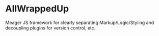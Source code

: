 # AllWrappedUp
Meager JS framework for clearly separating Markup/Logic/Styling and decoupling plugins for version control, etc. 
